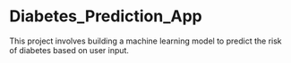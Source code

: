 # Diabetes_Prediction_App
This project involves building a machine learning model to predict the risk of diabetes based on user input.
